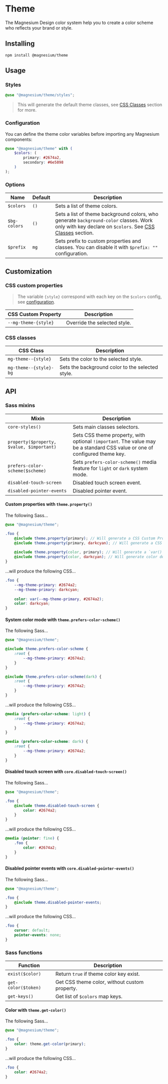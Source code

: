# Theme

The Magnesium Design color system help you to create a color scheme who reflects your brand or style.

## Installing

```shell
npm install @magnesium/theme
```

## Usage

### Styles

```scss
@use "@magnesium/theme/styles";
```

> This will generate the default theme classes, see [CSS Classes](#css-classes) section for more.

### Configuration

You can define the theme color variables before importing any Magnesium components:

```scss
@use "@magnesium/theme" with (
    $colors: (
        primary: #2674a2,
        secondary: #6e5898
    )
);
```

### Options

| Name         | Default | Description                                                                                                                                                        |
|--------------|---------|--------------------------------------------------------------------------------------------------------------------------------------------------------------------|
| `$colors`    | `()`    | Sets a list of theme colors.                                                                                                                                       |
| `$bg-colors` | `()`    | Sets a list of theme background colors, who generate `background-color` classes. Work only with key declare on `$colors`. See [CSS Classes](#css-classes) section. |
| `$prefix`    | `mg`    | Sets prefix to custom properties and classes. You can disable it with `$prefix: ""` configuration.                                                                 |

## Customization

### CSS custom properties

> The variable `{style}` correspond with each key on the `$colors` config, see [configuration](#Configuration).

| CSS Custom Property  | Description                  |
|----------------------|------------------------------|
| `--mg-theme-{style}` | Override the selected style. |

### CSS classes

| CSS Class              | Description                                      |
|------------------------|--------------------------------------------------|
| `mg-theme--{style}`    | Sets the color to the selected style.            |
| `mg-theme--{style}-bg` | Sets the background color to the selected style. |

## API

### Sass mixins

| Mixin                                     | Description                                                                                                                |
|-------------------------------------------|----------------------------------------------------------------------------------------------------------------------------|
| `core-styles()`                           | Sets main classes selectors.                                                                                               |
| `property($property, $value, $important)` | Sets CSS theme property, with optional `!important`. The value may be a standard CSS value or one of configured theme key. |
| `prefers-color-scheme($scheme)`           | Sets `prefers-color-scheme()` media feature for `light` or `dark` system mode.                                             |
| `disabled-touch-screen`                   | Disabled touch screen event.                                                                                               |
| `disabled-pointer-events`                 | Disabled pointer event.                                                                                                    |

#### Custom properties with `theme.property()`

The following Sass...

```scss
@use "@magnesium/theme";

.foo {
    @include theme.property(primary); // Will generate a CSS Custom Property with default color.
    @include theme.property(primary, darkcyan); // Will generate a CSS Custom Property with new color.
    
    @include theme.property(color, primary); // Will generate a `var()` CSS Function with default color.
    @include theme.property(color, darkcyan); // Will generate color declaration.
}
```

...will produce the following CSS...

```css
.foo {
    --mg-theme-primary: #2674a2;
    --mg-theme-primary: darkcyan;
    
    color: var(--mg-theme-primary, #2674a2);
    color: darkcyan;
}
```

#### System color mode with `theme.prefers-color-scheme()`

The following Sass...

```scss
@use "@magnesium/theme";

@include theme.prefers-color-scheme {
    :root {
        --mg-theme-primary: #2674a2;
    }
}

@include theme.prefers-color-scheme(dark) {
    :root {
        --mg-theme-primary: #2674a2;
    }
}
```

...will produce the following CSS...

```css
@media (prefers-color-scheme: light) {
    :root {
        --mg-theme-primary: #2674a2;
    }
}

@media (prefers-color-scheme: dark) {
    :root {
        --mg-theme-primary: #2674a2;
    }
}
```

#### Disabled touch screen with `core.disabled-touch-screen()`

The following Sass...

```scss
@use "@magnesium/theme";

.foo {
    @include theme.disabled-touch-screen {
        color: #2674a2;
    }
}
```

...will produce the following CSS...

```css
@media (pointer: fine) {
    .foo {
        color: #2674a2;
    }
}
```

#### Disabled pointer events with `core.disabled-pointer-events()`

The following Sass...

```scss
@use "@magnesium/theme";

.foo {
    @include theme.disabled-pointer-events;
}
```

...will produce the following CSS...

```css
.foo {
    cursor: default;
    pointer-events: none;
}
```

### Sass functions

| Function            | Description                                   |
|---------------------|-----------------------------------------------|
| `exist($color)`     | Return `true` if theme color key exist.       |
| `get-color($token)` | Get CSS theme color, without custom property. |
| `get-keys()`        | Get list of `$colors` map keys.               |

#### Color with `theme.get-color()`

The following Sass...

```scss
@use "@magnesium/theme";

.foo {
    color: theme.get-color(primary);
}
```

...will produce the following CSS...

```css
.foo {
    color: #2674a2;
}
```
